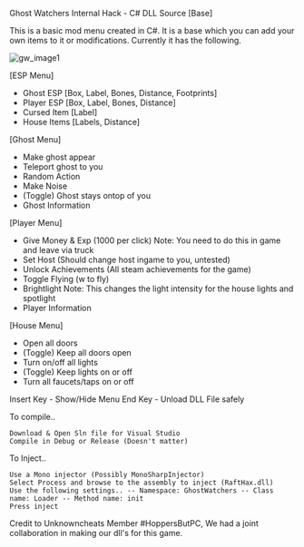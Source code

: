 Ghost Watchers Internal Hack - C# DLL Source [Base]

This is a basic mod menu created in C#. It is a base which you can add your own items to it or modifications. Currently it has the following.

![gw_image1](https://user-images.githubusercontent.com/38970826/183768370-8dd17d68-fed8-4a92-9a43-f58bf8b13b17.PNG)


[ESP Menu]
- Ghost ESP [Box, Label, Bones, Distance, Footprints]
- Player ESP [Box, Label, Bones, Distance]
- Cursed Item [Label]
- House Items [Labels, Distance]

[Ghost Menu]
- Make ghost appear
- Teleport ghost to you
- Random Action
- Make Noise
- (Toggle) Ghost stays ontop of you
- Ghost Information

[Player Menu]
- Give Money & Exp (1000 per click) 
Note: You need to do this in game and leave via truck
- Set Host (Should change host ingame to you, untested)
- Unlock Achievements (All steam achievements for the game)
- Toggle Flying (w to fly)
- Brightlight
Note: This changes the light intensity for the house lights and spotlight
- Player Information

[House Menu]
- Open all doors
- (Toggle) Keep all doors open
- Turn on/off all lights
- (Toggle) Keep lights on or off
- Turn all faucets/taps on or off

Insert Key - Show/Hide Menu 
End Key - Unload DLL File safely

To compile..

    Download & Open Sln file for Visual Studio
    Compile in Debug or Release (Doesn't matter)

To Inject..

    Use a Mono injector (Possibly MonoSharpInjector)
    Select Process and browse to the assembly to inject (RaftHax.dll)
    Use the following settings.. -- Namespace: GhostWatchers -- Class name: Loader -- Method name: init
    Press inject

Credit to Unknowncheats Member #HoppersButPC, We had a joint collaboration in making our dll's for this game.
